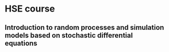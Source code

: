 # HSE course
## Introduction to random processes and simulation models based on stochastic differential equations
